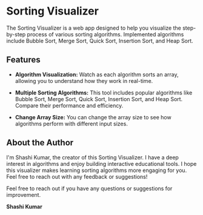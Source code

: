 # Sorting Visualizer

The Sorting Visualizer is a web app designed to help you visualize the step-by-step process of various sorting algorithms. Implemented algorithms include Bubble Sort, Merge Sort, Quick Sort, Insertion Sort, and Heap Sort.


## Features

- **Algorithm Visualization:** Watch as each algorithm sorts an array, allowing you to understand how they work in real-time.

- **Multiple Sorting Algorithms:** This tool includes popular algorithms like Bubble Sort, Merge Sort, Quick Sort, Insertion Sort, and Heap Sort. Compare their performance and efficiency.

- **Change Array Size:** You can change the array size to see how algorithms perform with different input sizes.

## About the Author

I'm Shashi Kumar, the creator of this Sorting Visualizer. I have a deep interest in algorithms and enjoy building interactive educational tools. I hope this visualizer makes learning sorting algorithms more engaging for you. Feel free to reach out with any feedback or suggestions!

Feel free to reach out if you have any questions or suggestions for improvement.

**Shashi Kumar**
